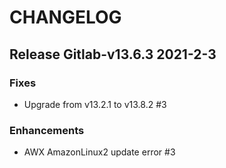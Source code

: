 # CHANGELOG

## Release Gitlab-v13.6.3  2021-2-3

### Fixes
- Upgrade from v13.2.1 to v13.8.2 #3

### Enhancements
- AWX AmazonLinux2 update error #3
